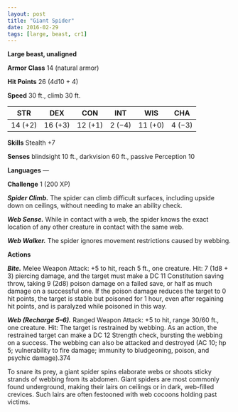 ```yaml
---
layout: post
title: "Giant Spider"
date: 2016-02-29
tags: [large, beast, cr1]
---
```


**Large beast, unaligned**

**Armor Class** 14 (natural armor)

**Hit Points** 26 (4d10 + 4)

**Speed** 30 ft., climb 30 ft.

|   STR   |   DEX   |   CON   |   INT   |   WIS   |   CHA   |
|:-----:|:-----:|:-----:|:-----:|:-----:|:-----:|
| 14 (+2) | 16 (+3) | 12 (+1) | 2 (−4) | 11 (+0) | 4 (−3) |

**Skills** Stealth +7 

**Senses** blindsight 10 ft., darkvision 60 ft., passive Perception 10 

**Languages** — 

**Challenge** 1 (200 XP)

***Spider Climb.*** The spider can climb difficult surfaces, including upside down on ceilings, without needing to make an ability check. 

***Web Sense.*** While in contact with a web, the spider knows the exact location of any other creature in contact with the same web. 

***Web Walker.*** The spider ignores movement restrictions caused by webbing. 

**Actions**

***Bite.*** Melee Weapon Attack: +5 to hit, reach 5 ft., one creature. Hit: 7 (1d8 + 3) piercing damage, and the target must make a DC 11 Constitution saving throw, taking 9 (2d8) poison damage on a failed save, or half as much damage on a successful one. If the poison damage reduces the target to 0 hit points, the target is stable but poisoned for 1 hour, even after regaining hit points, and is paralyzed while poisoned in this way. 

***Web (Recharge 5–6).*** Ranged Weapon Attack: +5 to hit, range 30/60 ft., one creature. Hit: The target is restrained by webbing. As an action, the restrained target can make a DC 12 Strength check, bursting the webbing on a success. The webbing can also be attacked and destroyed (AC 10; hp 5; vulnerability to fire damage; immunity to bludgeoning, poison, and psychic damage).374 

To snare its prey, a giant spider spins elaborate webs or shoots sticky strands of webbing from its abdomen. Giant spiders are most commonly found underground, making their lairs on ceilings or in dark, web-filled crevices. Such lairs are often festooned with web cocoons holding past victims.
